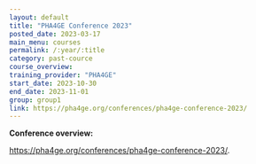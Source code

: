 ```yaml
---
layout: default
title: "PHA4GE Conference 2023"
posted_date: 2023-03-17
main_menu: courses
permalink: /:year/:title
category: past-cource
course_overview: 
training_provider: "PHA4GE"
start_date: 2023-10-30
end_date: 2023-11-01
group: group1
link: https://pha4ge.org/conferences/pha4ge-conference-2023/
---
```

  
<!-- ### SARS-CoV-2 NGS bioinformatics course 2021 -->

<p align="left"><b >Conference overview:</b></p>

<p><a href="https://pha4ge.org/conferences/pha4ge-conference-2023/">https://pha4ge.org/conferences/pha4ge-conference-2023/</a>.</p>

